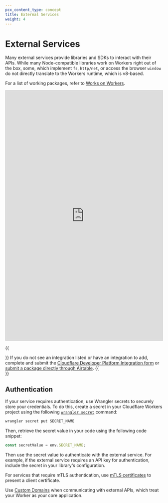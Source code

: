 ```yaml
---
pcx_content_type: concept
title: External Services
weight: 4
---
```


# External Services

Many external services provide libraries and SDKs to interact with their APIs. While many Node-compatible libraries work on Workers right out of the box, some, which implement `fs`, `http/net`, or access the browser `window` do not directly translate to the Workers runtime, which is v8-based. 

For a list of working packages, refer to [Works on Workers](https://workers.cloudflare.com/works).

<iframe 
    class="airtable-embed" 
    src="https://airtable.com/embed/shrTR0QCusxZoCgiJ?backgroundColor=yellow&viewControls=on" 
    frameborder="0" 
    width="100%" 
    height="800" 
    style="background:transparent;border:1px solid #ccc"
    allowFullScreen></iframe>

{{<Aside type="note">}}
If you do not see an integration listed or have an integration to add, complete and submit the [Cloudflare Developer Platform Integration form](https://forms.gle/iaUqLWE8aezSEhgd6) or [submit a package directly through Airtable](https://airtable.com/shrtvoM4QfEr48ZoQ).
{{</Aside>}}

## Authentication

If your service requires authentication, use Wrangler secrets to securely store your credentials. To do this, create a secret in your Cloudflare Workers project using the following [`wrangler secret`](/workers/wrangler/commands/#secret) command:

```sh
wrangler secret put SECRET_NAME
```

Then, retrieve the secret value in your code using the following code snippet:

```js
const secretValue = env.SECRET_NAME;
```

Then use the secret value to authenticate with the external service. For example, if the external service requires an API key for authentication, include the secret in your library's configuration.

For services that require mTLS authentication, use [mTLS certificates](/workers/runtime-apis/mtls) to present a client certificate.

Use [Custom Domains](/workers/platform/triggers/custom-domains/) when communicating with external APIs, which treat your Worker as your core application.
